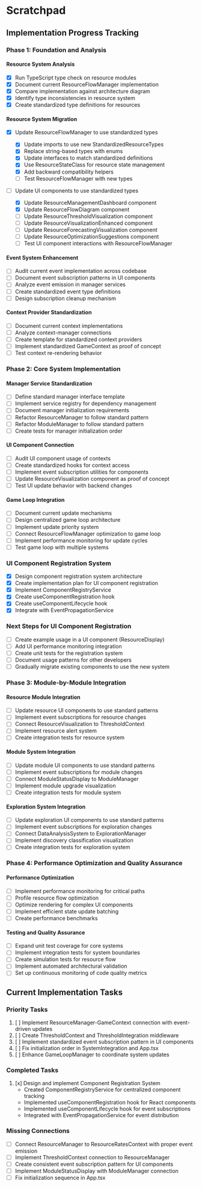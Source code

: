 # Scratchpad

## Implementation Progress Tracking

### Phase 1: Foundation and Analysis

#### Resource System Analysis

- [x] Run TypeScript type check on resource modules
- [x] Document current ResourceFlowManager implementation
- [x] Compare implementation against architecture diagram
- [x] Identify type inconsistencies in resource system
- [x] Create standardized type definitions for resources

#### Resource System Migration

- [x] Update ResourceFlowManager to use standardized types

  - [x] Update imports to use new StandardizedResourceTypes
  - [x] Replace string-based types with enums
  - [x] Update interfaces to match standardized definitions
  - [x] Use ResourceStateClass for resource state management
  - [x] Add backward compatibility helpers
  - [ ] Test ResourceFlowManager with new types

- [ ] Update UI components to use standardized types
  - [x] Update ResourceManagementDashboard component
  - [x] Update ResourceFlowDiagram component
  - [ ] Update ResourceThresholdVisualization component
  - [ ] Update ResourceVisualizationEnhanced component
  - [ ] Update ResourceForecastingVisualization component
  - [ ] Update ResourceOptimizationSuggestions component
  - [ ] Test UI component interactions with ResourceFlowManager

#### Event System Enhancement

- [ ] Audit current event implementation across codebase
- [ ] Document event subscription patterns in UI components
- [ ] Analyze event emission in manager services
- [ ] Create standardized event type definitions
- [ ] Design subscription cleanup mechanism

#### Context Provider Standardization

- [ ] Document current context implementations
- [ ] Analyze context-manager connections
- [ ] Create template for standardized context providers
- [ ] Implement standardized GameContext as proof of concept
- [ ] Test context re-rendering behavior

### Phase 2: Core System Implementation

#### Manager Service Standardization

- [ ] Define standard manager interface template
- [ ] Implement service registry for dependency management
- [ ] Document manager initialization requirements
- [ ] Refactor ResourceManager to follow standard pattern
- [ ] Refactor ModuleManager to follow standard pattern
- [ ] Create tests for manager initialization order

#### UI Component Connection

- [ ] Audit UI component usage of contexts
- [ ] Create standardized hooks for context access
- [ ] Implement event subscription utilities for components
- [ ] Update ResourceVisualization component as proof of concept
- [ ] Test UI update behavior with backend changes

#### Game Loop Integration

- [ ] Document current update mechanisms
- [ ] Design centralized game loop architecture
- [ ] Implement update priority system
- [ ] Connect ResourceFlowManager optimization to game loop
- [ ] Implement performance monitoring for update cycles
- [ ] Test game loop with multiple systems

### UI Component Registration System

- [x] Design component registration system architecture
- [x] Create implementation plan for UI component registration
- [x] Implement ComponentRegistryService
- [x] Create useComponentRegistration hook
- [x] Create useComponentLifecycle hook
- [x] Integrate with EventPropagationService

### Next Steps for UI Component Registration

- [ ] Create example usage in a UI component (ResourceDisplay)
- [ ] Add UI performance monitoring integration
- [ ] Create unit tests for the registration system
- [ ] Document usage patterns for other developers
- [ ] Gradually migrate existing components to use the new system

### Phase 3: Module-by-Module Integration

#### Resource Module Integration

- [ ] Update resource UI components to use standard patterns
- [ ] Implement event subscriptions for resource changes
- [ ] Connect ResourceVisualization to ThresholdContext
- [ ] Implement resource alert system
- [ ] Create integration tests for resource system

#### Module System Integration

- [ ] Update module UI components to use standard patterns
- [ ] Implement event subscriptions for module changes
- [ ] Connect ModuleStatusDisplay to ModuleManager
- [ ] Implement module upgrade visualization
- [ ] Create integration tests for module system

#### Exploration System Integration

- [ ] Update exploration UI components to use standard patterns
- [ ] Implement event subscriptions for exploration changes
- [ ] Connect DataAnalysisSystem to ExplorationManager
- [ ] Implement discovery classification visualization
- [ ] Create integration tests for exploration system

### Phase 4: Performance Optimization and Quality Assurance

#### Performance Optimization

- [ ] Implement performance monitoring for critical paths
- [ ] Profile resource flow optimization
- [ ] Optimize rendering for complex UI components
- [ ] Implement efficient state update batching
- [ ] Create performance benchmarks

#### Testing and Quality Assurance

- [ ] Expand unit test coverage for core systems
- [ ] Implement integration tests for system boundaries
- [ ] Create simulation tests for resource flow
- [ ] Implement automated architectural validation
- [ ] Set up continuous monitoring of code quality metrics

## Current Implementation Tasks

### Priority Tasks

1. [ ] Implement ResourceManager-GameContext connection with event-driven updates
2. [ ] Create ThresholdContext and ThresholdIntegration middleware
3. [ ] Implement standardized event subscription pattern in UI components
4. [ ] Fix initialization order in SystemIntegration and App.tsx
5. [ ] Enhance GameLoopManager to coordinate system updates

### Completed Tasks

1. [x] Design and implement Component Registration System
   - Created ComponentRegistryService for centralized component tracking
   - Implemented useComponentRegistration hook for React components
   - Implemented useComponentLifecycle hook for event subscriptions
   - Integrated with EventPropagationService for event distribution

### Missing Connections

- [ ] Connect ResourceManager to ResourceRatesContext with proper event emission
- [ ] Implement ThresholdContext connection to ResourceManager
- [ ] Create consistent event subscription pattern for UI components
- [ ] Implement ModuleStatusDisplay with ModuleManager connection
- [ ] Fix initialization sequence in App.tsx
